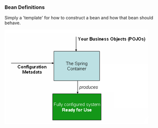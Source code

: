 ### Bean Definitions

Simply a 'template' for how to construct a bean and how that bean should behave.

![Spring IoC Context Config](images/ioc_config.png)